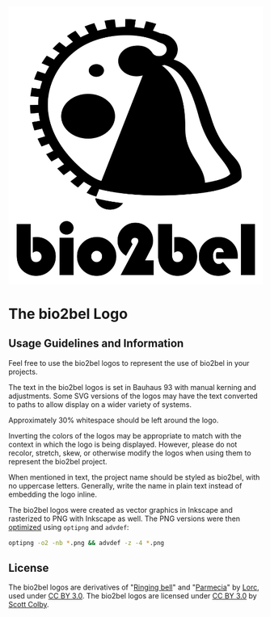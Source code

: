![bio2bel logo](bio2bel-logo-1024.png)

# The bio2bel Logo

## Usage Guidelines and Information
Feel free to use the bio2bel logos to represent the use of bio2bel in your projects.

The text in the bio2bel logos is set in Bauhaus 93 with manual kerning and adjustments. Some SVG versions of the logos may have the text converted to paths to allow display on a wider variety of systems.

Approximately 30% whitespace should be left around the logo.

Inverting the colors of the logos may be appropriate to match with the context in which the logo is being displayed. However, please do not recolor, stretch, skew, or otherwise modify the logos when using them to represent the bio2bel project.

When mentioned in text, the project name should be styled as bio2bel, with no uppercase letters. Generally, write the name in plain text instead of embedding the logo inline.

The bio2bel logos were created as vector graphics in Inkscape and rasterized to PNG with Inkscape as well. The PNG versions were then [optimized](https://blog.codinghorror.com/zopfli-optimization-literally-free-bandwidth/) using `optipng` and `advdef`:
```sh
optipng -o2 -nb *.png && advdef -z -4 *.png
```

## License
The bio2bel logos are derivatives of "[Ringing bell](http://game-icons.net/lorc/originals/ringing-bell.html)" and "[Parmecia](http://game-icons.net/lorc/originals/parmecia.html)" by [Lorc](https://lorcblog.blogspot.com/), used under [CC BY 3.0](http://creativecommons.org/licenses/by/3.0/). The bio2bel logos are licensed under [CC BY 3.0](http://creativecommons.org/licenses/by/3.0/) by [Scott Colby](https://github.com/scolby33).
